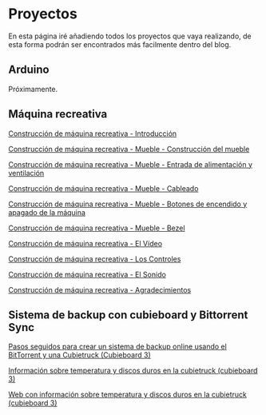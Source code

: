 # Proyectos

En esta página iré añadiendo todos los proyectos que vaya realizando, de esta forma podrán ser encontrados más facilmente dentro del blog.

## Arduino
Próximamente.


## Máquina recreativa
[Construcción de máquina recreativa - Introducción](../2015\construccion_de_maquina_recreativa_-_introduccion.md)

[Construcción de máquina recreativa - Mueble - Construcción del mueble](../2015\construccion_de_maquina_recreativa_-_mueble_-_construccion_del_mueble.md)

[Construcción de máquina recreativa - Mueble - Entrada de alimentación y ventilación](construccion_de_maquina_recreativa_-_mueble_-_entrada_de_alimentacion_y_ventilacion.md)

[Construcción de máquina recreativa - Mueble - Cableado](../2015\construccion_de_maquina_recreativa_-_mueble_-_cableado.md)

[Construcción de máquina recreativa - Mueble - Botones de encendido y apagado de la máquina](../2015\construccion_de_maquina_recreativa_-_mueble_-_botones_de_encendido_y_apagado_de_la_maquina.md)

[Construcción de máquina recreativa - Mueble - Bezel](../2015\construccion_de_maquina_recreativa_-_mueble_-_bezel.md)

[Construcción de máquina recreativa - El Vídeo](../2015\construccion_de_maquina_recreativa_-_el_video.md)

[Construcción de máquina recreativa - Los Controles](../2015\construccion_de_maquina_recreativa_-_los_controles.md)

[Construcción de máquina recreativa - El Sonido](../2015\construccion_de_maquina_recreativa_-_el_sonido.md)

[Construcción de máquina recreativa - Agradecimientos](../2015\construccion_de_maquina_recreativa_-_agradecimientos.md)

## Sistema de backup con cubieboard y Bittorrent Sync
[Pasos seguidos para crear un sistema de backup online usando el BitTorrent y una Cubietruck (Cubieboard 3)](../2014/pasos_seguidos_para_crear_un_sistema_de_backup_online_usando_el_bittorrent_y_una_cubietruck_cubieboard_3.md)

[Información sobre temperatura y discos duros en la cubietruck (cubieboard 3)](../2014/informacion_sobre_temperatura_y_discos_duros_en_la_cubietruck_cubieboard_3.md)

[Web con información sobre temperatura y discos duros en la cubietruck (cubieboard 3) ](../2015/web_con_informacion_sobre_temperatura_y_discos_duros_en_la_cubietruck_cubieboard_3.md)
